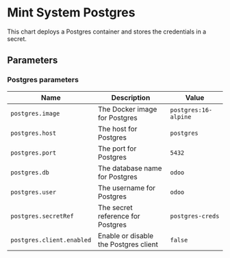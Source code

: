 # Mint System Postgres

This chart deploys a Postgres container and stores the credentials in a secret.

## Parameters

### Postgres parameters

| Name                      | Description                           | Value                |
| ------------------------- | ------------------------------------- | -------------------- |
| `postgres.image`          | The Docker image for Postgres         | `postgres:16-alpine` |
| `postgres.host`           | The host for Postgres                 | `postgres`           |
| `postgres.port`           | The port for Postgres                 | `5432`               |
| `postgres.db`             | The database name for Postgres        | `odoo`               |
| `postgres.user`           | The username for Postgres             | `odoo`               |
| `postgres.secretRef`      | The secret reference for Postgres     | `postgres-creds`     |
| `postgres.client.enabled` | Enable or disable the Postgres client | `false`              |
